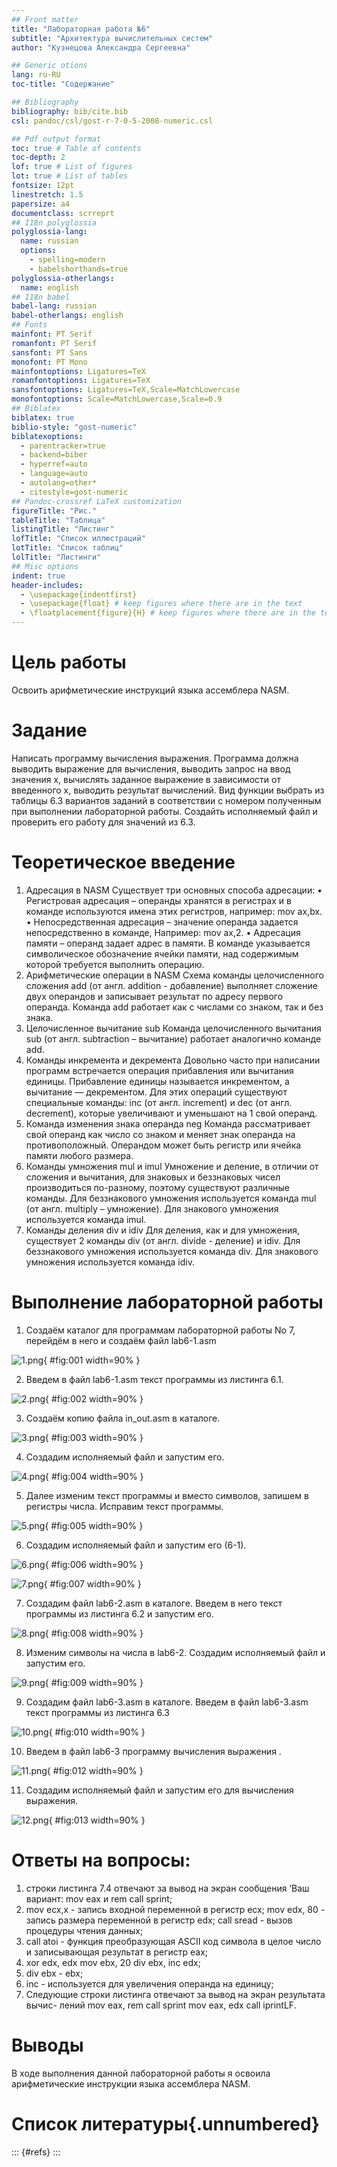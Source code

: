 ```yaml
---
## Front matter
title: "Лабораторная работа №6"
subtitle: "Архитектура вычислительных систем"
author: "Кузнецова Александра Сергеевна"

## Generic otions
lang: ru-RU
toc-title: "Содержание"

## Bibliography
bibliography: bib/cite.bib
csl: pandoc/csl/gost-r-7-0-5-2008-numeric.csl

## Pdf output format
toc: true # Table of contents
toc-depth: 2
lof: true # List of figures
lot: true # List of tables
fontsize: 12pt
linestretch: 1.5
papersize: a4
documentclass: scrreprt
## I18n polyglossia
polyglossia-lang:
  name: russian
  options:
	- spelling=modern
	- babelshorthands=true
polyglossia-otherlangs:
  name: english
## I18n babel
babel-lang: russian
babel-otherlangs: english
## Fonts
mainfont: PT Serif
romanfont: PT Serif
sansfont: PT Sans
monofont: PT Mono
mainfontoptions: Ligatures=TeX
romanfontoptions: Ligatures=TeX
sansfontoptions: Ligatures=TeX,Scale=MatchLowercase
monofontoptions: Scale=MatchLowercase,Scale=0.9
## Biblatex
biblatex: true
biblio-style: "gost-numeric"
biblatexoptions:
  - parentracker=true
  - backend=biber
  - hyperref=auto
  - language=auto
  - autolang=other*
  - citestyle=gost-numeric
## Pandoc-crossref LaTeX customization
figureTitle: "Рис."
tableTitle: "Таблица"
listingTitle: "Листинг"
lofTitle: "Список иллюстраций"
lotTitle: "Список таблиц"
lolTitle: "Листинги"
## Misc options
indent: true
header-includes:
  - \usepackage{indentfirst}
  - \usepackage{float} # keep figures where there are in the text
  - \floatplacement{figure}{H} # keep figures where there are in the text
---
```


# Цель работы

Освоить арифметические инструкций языка ассемблера NASM.

# Задание

Написать программу вычисления выражения. Программа должна выводить выражение для вычисления, выводить запрос на ввод значения x, вычислять заданное выражение в зависимости от введенного x, выводить результат вычислений. Вид функции выбрать из таблицы 6.3 вариантов заданий в соответствии с номером полученным при выполнении лабораторной работы. Создайть исполняемый файл и проверить его работу для значений из 6.3.

# Теоретическое введение

1. Адресация в NASM
Существует три основных способа адресации:
• Регистровая адресация – операнды хранятся в регистрах и в команде используются имена этих регистров, например: mov ax,bx.
• Непосредственная адресация – значение операнда задается непосредственно в команде, Например: mov ax,2.
• Адресация памяти – операнд задает адрес в памяти. В команде указывается символическое обозначение ячейки памяти, над содержимым которой требуется выполнить операцию.
2. Арифметические операции в NASM
Схема команды целочисленного сложения add (от англ. addition - добавление) выполняет сложение двух операндов и записывает результат по адресу первого операнда. Команда add работает как с числами со знаком, так и без знака.
3. Целочисленное вычитание sub
Команда целочисленного вычитания sub (от англ. subtraction – вычитание) работает аналогично команде add.
4. Команды инкремента и декремента
Довольно часто при написании программ встречается операция прибавления или вычитания единицы. Прибавление единицы называется инкрементом, а вычитание — декрементом. Для этих операций существуют специальные команды: inc (от англ. increment) и dec (от англ. decrement), которые увеличивают и уменьшают на 1 свой операнд.
5. Команда изменения знака операнда neg
Команда рассматривает свой операнд как число со знаком и меняет знак операнда на противоположный. Операндом может быть регистр или ячейка памяти любого размера.
6. Команды умножения mul и imul
Умножение и деление, в отличии от сложения и вычитания, для знаковых и беззнаковых чисел производиться по-разному, поэтому существуют различные команды.
Для беззнакового умножения используется команда mul (от англ. multiply – умножение).
Для знакового умножения используется команда imul.
7. Команды деления div и idiv
Для деления, как и для умножения, существует 2 команды div (от англ. divide -
деление) и idiv. 
Для беззнакового умножения используется команда div.
Для знакового умножения используется команда idiv.

# Выполнение лабораторной работы

1. Создаём каталог для программам лабораторной работы No 7, перейдём в
него и создаём файл lab6-1.asm

![1.png](image/1.png){ #fig:001 width=90% }

2. Введем в файл lab6-1.asm текст программы из листинга 6.1.

![2.png](image/2.png){ #fig:002 width=90% }

3. Создаём копию файла in_out.asm в каталоге.

![3.png](image/3.png){ #fig:003 width=90% }

4. Создадим исполняемый файл и запустим его.

![4.png](image/4.png){ #fig:004 width=90% }

5. Далее изменим текст программы и вместо символов, запишем в регистры числа. Исправим текст программы.

![5.png](image/5.png){ #fig:005 width=90% }

6. Создадим исполняемый файл и запустим его (6-1).

![6.png](image/6.png){ #fig:006 width=90% }

![7.png](image/7.png){ #fig:007 width=90% }


7. Создадим файл lab6-2.asm в каталоге. Введем в него текст программы из листинга 6.2 и запустим его.

![8.png](image/8.png){ #fig:008 width=90% }

8. Изменим символы на числа в lab6-2. Создадим исполняемый файл и запустим его. 

![9.png](image/9.png){ #fig:009 width=90% }

9. Создадим файл lab6-3.asm в каталоге. Введем в файл lab6-3.asm текст программы из листинга 6.3

![10.png](image/10.png){ #fig:010 width=90% }


10. Введем в файл lab6-3 программу вычисления выражения .

![11.png](image/11.png){ #fig:012 width=90% }

11. Создадим исполняемый файл и запустим его для вычисления выражения.

![12.png](image/12.png){ #fig:013 width=90% }



# Ответы на вопросы:

1. строки листинга 7.4 отвечают за вывод на экран сообщения ‘Ваш
вариант: mov eax и rem call sprint;
2. mov ecx,x - запись входной переменной в регистр ecx;
   mov edx, 80 - запись размера переменной в регистр edx;
   call sread - вызов процедуры чтения данных;
3. call atoi -  функция преобразующая ASCII код символа в целое число и записывающая результат в регистр eax;
4. xor edx, edx mov ebx, 20 div ebx, inc edx; 
5. div ebx - ebx;
6. inc - используется для увеличения операнда на единицу;
7. Следующие строки листинга отвечают за вывод на экран результата вычис-
лений mov eax, rem call sprint mov eax, edx call iprintLF. 

# Выводы

В ходе выполнения данной лабораторной работы я освоила арифметические инструкции языка ассемблера NASM.

# Список литературы{.unnumbered}

::: {#refs}
:::
